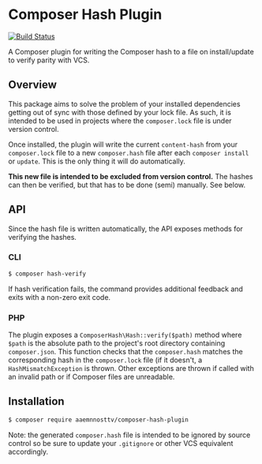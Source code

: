 # Composer Hash Plugin

[![Build Status](https://travis-ci.com/aaemnnosttv/composer-hash-plugin.svg?branch=master)](https://travis-ci.com/aaemnnosttv/composer-hash-plugin)

A Composer plugin for writing the Composer hash to a file on install/update to verify parity with VCS.

## Overview

This package aims to solve the problem of your installed dependencies getting out of sync with those defined by your lock file.
As such, it is intended to be used in projects where the `composer.lock` file is under version control.

Once installed, the plugin will write the current `content-hash` from your `composer.lock` file to a new `composer.hash` file after each `composer install` or `update`.
This is the only thing it will do automatically.

**This new file is intended to be excluded from version control.**
The hashes can then be verified, but that has to be done (semi) manually. See below.

## API

Since the hash file is written automatically, the API exposes methods for verifying the hashes.

### CLI

```sh
$ composer hash-verify
```

If hash verification fails, the command provides additional feedback and exits with a non-zero exit code.

### PHP

The plugin exposes a `ComposerHash\Hash::verify($path)` method where `$path` is the absolute path to the project's root directory containing `composer.json`.
This function checks that the `composer.hash` matches the corresponding hash in the `composer.lock` file (if it doesn't, a `HashMismatchException` is thrown.
Other exceptions are thrown if called with an invalid path or if Composer files are unreadable.
 
## Installation

```sh
$ composer require aaemnnosttv/composer-hash-plugin
```

Note: the generated `composer.hash` file is intended to be ignored by source control so be sure to update your `.gitignore` or other VCS equivalent accordingly.
